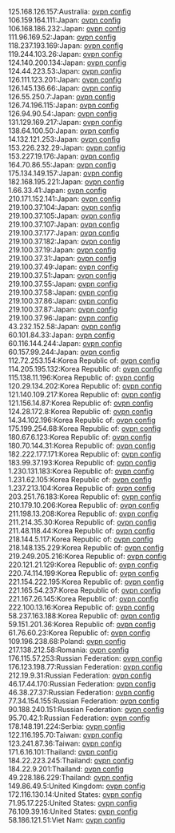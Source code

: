 125.168.126.157:Australia: [ovpn config](vpn/125_168_126_157.ovpn)  
106.159.164.111:Japan: [ovpn config](vpn/106_159_164_111.ovpn)  
106.168.186.232:Japan: [ovpn config](vpn/106_168_186_232.ovpn)  
111.96.169.52:Japan: [ovpn config](vpn/111_96_169_52.ovpn)  
118.237.193.169:Japan: [ovpn config](vpn/118_237_193_169.ovpn)  
119.244.103.26:Japan: [ovpn config](vpn/119_244_103_26.ovpn)  
124.140.200.134:Japan: [ovpn config](vpn/124_140_200_134.ovpn)  
124.44.223.53:Japan: [ovpn config](vpn/124_44_223_53.ovpn)  
126.111.123.201:Japan: [ovpn config](vpn/126_111_123_201.ovpn)  
126.145.136.66:Japan: [ovpn config](vpn/126_145_136_66.ovpn)  
126.55.250.7:Japan: [ovpn config](vpn/126_55_250_7.ovpn)  
126.74.196.115:Japan: [ovpn config](vpn/126_74_196_115.ovpn)  
126.94.90.54:Japan: [ovpn config](vpn/126_94_90_54.ovpn)  
131.129.169.217:Japan: [ovpn config](vpn/131_129_169_217.ovpn)  
138.64.100.50:Japan: [ovpn config](vpn/138_64_100_50.ovpn)  
14.132.121.253:Japan: [ovpn config](vpn/14_132_121_253.ovpn)  
153.226.232.29:Japan: [ovpn config](vpn/153_226_232_29.ovpn)  
153.227.19.176:Japan: [ovpn config](vpn/153_227_19_176.ovpn)  
164.70.86.55:Japan: [ovpn config](vpn/164_70_86_55.ovpn)  
175.134.149.157:Japan: [ovpn config](vpn/175_134_149_157.ovpn)  
182.168.195.221:Japan: [ovpn config](vpn/182_168_195_221.ovpn)  
1.66.33.41:Japan: [ovpn config](vpn/1_66_33_41.ovpn)  
210.171.152.141:Japan: [ovpn config](vpn/210_171_152_141.ovpn)  
219.100.37.104:Japan: [ovpn config](vpn/219_100_37_104.ovpn)  
219.100.37.105:Japan: [ovpn config](vpn/219_100_37_105.ovpn)  
219.100.37.107:Japan: [ovpn config](vpn/219_100_37_107.ovpn)  
219.100.37.177:Japan: [ovpn config](vpn/219_100_37_177.ovpn)  
219.100.37.182:Japan: [ovpn config](vpn/219_100_37_182.ovpn)  
219.100.37.19:Japan: [ovpn config](vpn/219_100_37_19.ovpn)  
219.100.37.31:Japan: [ovpn config](vpn/219_100_37_31.ovpn)  
219.100.37.49:Japan: [ovpn config](vpn/219_100_37_49.ovpn)  
219.100.37.51:Japan: [ovpn config](vpn/219_100_37_51.ovpn)  
219.100.37.55:Japan: [ovpn config](vpn/219_100_37_55.ovpn)  
219.100.37.58:Japan: [ovpn config](vpn/219_100_37_58.ovpn)  
219.100.37.86:Japan: [ovpn config](vpn/219_100_37_86.ovpn)  
219.100.37.87:Japan: [ovpn config](vpn/219_100_37_87.ovpn)  
219.100.37.96:Japan: [ovpn config](vpn/219_100_37_96.ovpn)  
43.232.152.58:Japan: [ovpn config](vpn/43_232_152_58.ovpn)  
60.101.84.33:Japan: [ovpn config](vpn/60_101_84_33.ovpn)  
60.116.144.244:Japan: [ovpn config](vpn/60_116_144_244.ovpn)  
60.157.99.244:Japan: [ovpn config](vpn/60_157_99_244.ovpn)  
112.72.253.154:Korea Republic of: [ovpn config](vpn/112_72_253_154.ovpn)  
114.205.195.132:Korea Republic of: [ovpn config](vpn/114_205_195_132.ovpn)  
115.138.11.196:Korea Republic of: [ovpn config](vpn/115_138_11_196.ovpn)  
120.29.134.202:Korea Republic of: [ovpn config](vpn/120_29_134_202.ovpn)  
121.140.109.217:Korea Republic of: [ovpn config](vpn/121_140_109_217.ovpn)  
121.156.14.87:Korea Republic of: [ovpn config](vpn/121_156_14_87.ovpn)  
124.28.172.8:Korea Republic of: [ovpn config](vpn/124_28_172_8.ovpn)  
14.34.102.196:Korea Republic of: [ovpn config](vpn/14_34_102_196.ovpn)  
175.199.254.68:Korea Republic of: [ovpn config](vpn/175_199_254_68.ovpn)  
180.67.6.123:Korea Republic of: [ovpn config](vpn/180_67_6_123.ovpn)  
180.70.144.31:Korea Republic of: [ovpn config](vpn/180_70_144_31.ovpn)  
182.222.177.171:Korea Republic of: [ovpn config](vpn/182_222_177_171.ovpn)  
183.99.37.193:Korea Republic of: [ovpn config](vpn/183_99_37_193.ovpn)  
1.230.131.183:Korea Republic of: [ovpn config](vpn/1_230_131_183.ovpn)  
1.231.62.105:Korea Republic of: [ovpn config](vpn/1_231_62_105.ovpn)  
1.237.213.104:Korea Republic of: [ovpn config](vpn/1_237_213_104.ovpn)  
203.251.76.183:Korea Republic of: [ovpn config](vpn/203_251_76_183.ovpn)  
210.179.10.206:Korea Republic of: [ovpn config](vpn/210_179_10_206.ovpn)  
211.198.13.208:Korea Republic of: [ovpn config](vpn/211_198_13_208.ovpn)  
211.214.35.30:Korea Republic of: [ovpn config](vpn/211_214_35_30.ovpn)  
211.48.118.44:Korea Republic of: [ovpn config](vpn/211_48_118_44.ovpn)  
218.144.5.117:Korea Republic of: [ovpn config](vpn/218_144_5_117.ovpn)  
218.148.135.229:Korea Republic of: [ovpn config](vpn/218_148_135_229.ovpn)  
219.249.205.216:Korea Republic of: [ovpn config](vpn/219_249_205_216.ovpn)  
220.121.21.129:Korea Republic of: [ovpn config](vpn/220_121_21_129.ovpn)  
220.74.114.199:Korea Republic of: [ovpn config](vpn/220_74_114_199.ovpn)  
221.154.222.195:Korea Republic of: [ovpn config](vpn/221_154_222_195.ovpn)  
221.165.54.237:Korea Republic of: [ovpn config](vpn/221_165_54_237.ovpn)  
221.167.26.145:Korea Republic of: [ovpn config](vpn/221_167_26_145.ovpn)  
222.100.13.16:Korea Republic of: [ovpn config](vpn/222_100_13_16.ovpn)  
58.237.163.188:Korea Republic of: [ovpn config](vpn/58_237_163_188.ovpn)  
59.151.201.36:Korea Republic of: [ovpn config](vpn/59_151_201_36.ovpn)  
61.76.60.23:Korea Republic of: [ovpn config](vpn/61_76_60_23.ovpn)  
109.196.238.68:Poland: [ovpn config](vpn/109_196_238_68.ovpn)  
217.138.212.58:Romania: [ovpn config](vpn/217_138_212_58.ovpn)  
176.115.57.253:Russian Federation: [ovpn config](vpn/176_115_57_253.ovpn)  
176.123.198.77:Russian Federation: [ovpn config](vpn/176_123_198_77.ovpn)  
212.19.9.31:Russian Federation: [ovpn config](vpn/212_19_9_31.ovpn)  
46.17.44.170:Russian Federation: [ovpn config](vpn/46_17_44_170.ovpn)  
46.38.27.37:Russian Federation: [ovpn config](vpn/46_38_27_37.ovpn)  
77.34.154.155:Russian Federation: [ovpn config](vpn/77_34_154_155.ovpn)  
90.188.240.151:Russian Federation: [ovpn config](vpn/90_188_240_151.ovpn)  
95.70.42.1:Russian Federation: [ovpn config](vpn/95_70_42_1.ovpn)  
178.148.191.224:Serbia: [ovpn config](vpn/178_148_191_224.ovpn)  
122.116.195.70:Taiwan: [ovpn config](vpn/122_116_195_70.ovpn)  
123.241.87.36:Taiwan: [ovpn config](vpn/123_241_87_36.ovpn)  
171.6.16.101:Thailand: [ovpn config](vpn/171_6_16_101.ovpn)  
184.22.223.245:Thailand: [ovpn config](vpn/184_22_223_245.ovpn)  
184.22.9.201:Thailand: [ovpn config](vpn/184_22_9_201.ovpn)  
49.228.186.229:Thailand: [ovpn config](vpn/49_228_186_229.ovpn)  
149.86.49.5:United Kingdom: [ovpn config](vpn/149_86_49_5.ovpn)  
172.116.130.14:United States: [ovpn config](vpn/172_116_130_14.ovpn)  
71.95.17.225:United States: [ovpn config](vpn/71_95_17_225.ovpn)  
76.109.39.16:United States: [ovpn config](vpn/76_109_39_16.ovpn)  
58.186.121.51:Viet Nam: [ovpn config](vpn/58_186_121_51.ovpn)  
